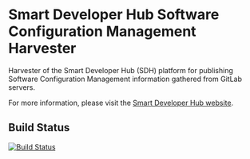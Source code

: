 # Smart Developer Hub Software Configuration Management Harvester
Harvester of the Smart Developer Hub (SDH) platform for publishing Software Configuration Management information gathered from GitLab servers.
 
For more information, please visit the [Smart Developer Hub website](http://www.smartdeveloperhub.org/).

## Build Status

[![Build Status](https://travis-ci.org/SmartDeveloperHub/sdh-scm-harvester.svg?branch=master)](https://travis-ci.org/SmartDeveloperHub/sdh-scm-harvester)
